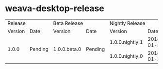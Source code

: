 ﻿# weava-desktop-release


<table>
  <tr>
    <td colspan="2">Release</td>
    <td colspan="2">Beta Release</td>
    <td colspan="2">Nightly Release</td>
  </tr>

  <tr>
    <td>Version</td>
    <td>Date</td>
    <td>Version</td>
    <td>Date</td>
    <td>Version</td>
    <td>Date</td>
  </tr>

  <tr>
      <td rowspan="2">1.0.0</td>
      <td rowspan="2">Pending</td>
      <td rowspan="2">1.0.0.beta.0</td>
      <td rowspan="2">Pending</td>
      <td>
        1.0.0.nightly.1
      </td>
      <td>
        2018-01-25
      </td>
  </tr>
    <tr>
        <td>
          1.0.0.nightly.0
        </td>
        <td>
          2018-01-25
        </td>
    </tr>

</table>
